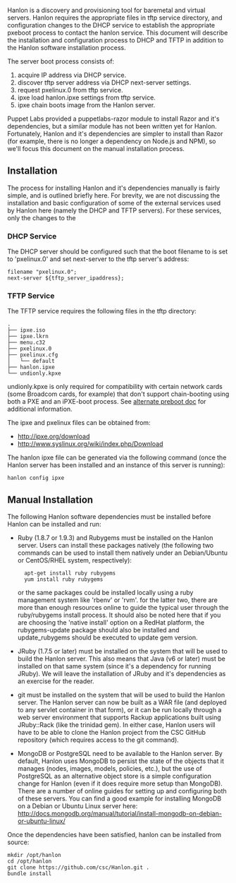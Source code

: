 Hanlon is a discovery and provisioning tool for baremetal and virtual servers. Hanlon requires the appropriate files in tftp service directory, and configuration changes to the DHCP service to establish the appropriate pxeboot process to contact the hanlon service. This document will describe the installation and configuration process to DHCP and TFTP in addition to the Hanlon software installation process.

The server boot process consists of:

1. acquire IP address via DHCP service.
2. discover tftp server address via DHCP next-server settings.
3. request pxelinux.0 from tftp service.
4. ipxe load hanlon.ipxe settings from tftp service.
5. ipxe chain boots image from the Hanlon server.

Puppet Labs provided a puppetlabs-razor module to install Razor and it's dependencies, but a similar module has not been written yet for Hanlon. Fortunately, Hanlon and it's dependencies are simpler to install than Razor (for example, there is no longer a dependency on Node.js and NPM), so we'll focus this document on the manual installation process.

## Installation

The process for installing Hanlon and it's dependencies manually is fairly simple, and is outlined briefly here. For brevity, we are not discussing the installation and basic configuration of some of the external services used by Hanlon here (namely the DHCP and TFTP servers). For these services, only the changes to the 

### DHCP Service

The DHCP server should be configured such that the boot filename to is set to 'pxelinux.0' and set next-server to the tftp server's address:

    filename "pxelinux.0";
    next-server ${tftp_server_ipaddress};

### TFTP Service

The TFTP service requires the following files in the tftp directory:

    .
    ├── ipxe.iso
    ├── ipxe.lkrn
    ├── menu.c32
    ├── pxelinux.0
    ├── pxelinux.cfg
    │   └── default
    ├── hanlon.ipxe
    └── undionly.kpxe

undionly.kpxe is only required for compatibility with certain network cards (some Broadcom cards, for example) that don't support chain-booting using both a PXE and an iPXE-boot process. See [alternate preboot doc](https://github.com/csc/Hanlon/wiki/Alternate-Pre-boot-Options-for-Compatibility) for additional information.

The ipxe and pxelinux files can be obtained from:

* http://ipxe.org/download
* http://www.syslinux.org/wiki/index.php/Download

The hanlon ipxe file can be generated via the following command (once the Hanlon server has been installed and an instance of this server is running):

    hanlon config ipxe

## Manual Installation

The following Hanlon software dependencies must be installed before Hanlon can be installed and run:

* Ruby (1.8.7 or 1.9.3) and Rubygems must be installed on the Hanlon server. Users can install these packages natively (the following two commands can be used to install them natively under an Debian/Ubuntu or CentOS/RHEL system, respectively):

        apt-get install ruby rubygems
        yum install ruby rubygems

    or the same packages could be installed locally using a ruby management system like 'rbenv' or 'rvm'. for the latter two, there are more than enough resources online to guide the typical user through the ruby/rubygems install process. It should also be noted here that if you are choosing the 'native install' option on a RedHat platform, the  rubygems-update package should also be installed and update_rubygems should be executed to update gem version.
* JRuby (1.7.5 or later) must be installed on the system that will be used to build the Hanlon server. This also means that Java (v6 or later) must be installed on that same system (since it's a dependency for running JRuby). We will leave the installation of JRuby and it's dependencies as an exercise for the reader.
* git must be installed on the system that will be used to build the Hanlon server. The Hanlon server can now be built as a WAR file (and deployed to any servlet container in that form), or it can be run locally through a web server environment that supports Rackup applications built using JRuby::Rack (like the trinidad gem). In either case, Hanlon users will have to be able to clone the Hanlon project from the CSC GitHub repository (which requires access to the git command).
* MongoDB or PostgreSQL need to be available to the Hanlon server. By default, Hanlon uses MongoDB to persist the state of the objects that it manages (nodes, images, models, policies, etc.), but the use of PostgreSQL as an alternative object store is a simple configuration change for Hanlon (even if it does require more setup than MongoDB). There are a number of online guides for setting up and configuring both of these servers. You can find a good example for installing MongoDB on a Debian or Ubuntu Linux server here: http://docs.mongodb.org/manual/tutorial/install-mongodb-on-debian-or-ubuntu-linux/

Once the dependencies have been satisfied, hanlon can be installed from source:

    mkdir /opt/hanlon
    cd /opt/hanlon
    git clone https://github.com/csc/Hanlon.git .
    bundle install
